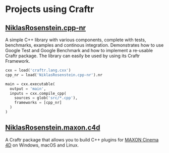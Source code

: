 # Projects using Craftr

## [NiklasRosenstein.cpp-nr](https://github.com/NiklasRosenstein/cpp-nr)

A simple C++ library with various components, complete with tests, benchmarks,
examples and continous integration. Demonstrates how to use Google Test and
Google Benchmark and how to implement a re-usable Craftr package. The library
can easily be used by using its Craftr Framework.

```python
cxx = load('craftr.lang.cxx')
cpp_nr = load('NiklasRosenstein.cpp-nr').nr

main = cxx.executable(
  output = 'main',
  inputs = cxx.compile_cpp(
    sources = glob('src/*.cpp'),
    frameworks = [cpp_nr]
  )
)
```

## [NiklasRosenstein.maxon.c4d](https://github.com/craftr-build/NiklasRosenstein.maxon.c4d)

A Craftr package that allows you to build C++ plugins for [MAXON Cinema 4D] on
Windows, macOS and Linux.

[MAXON Cinema 4D]: https://www.maxon.net/en/
